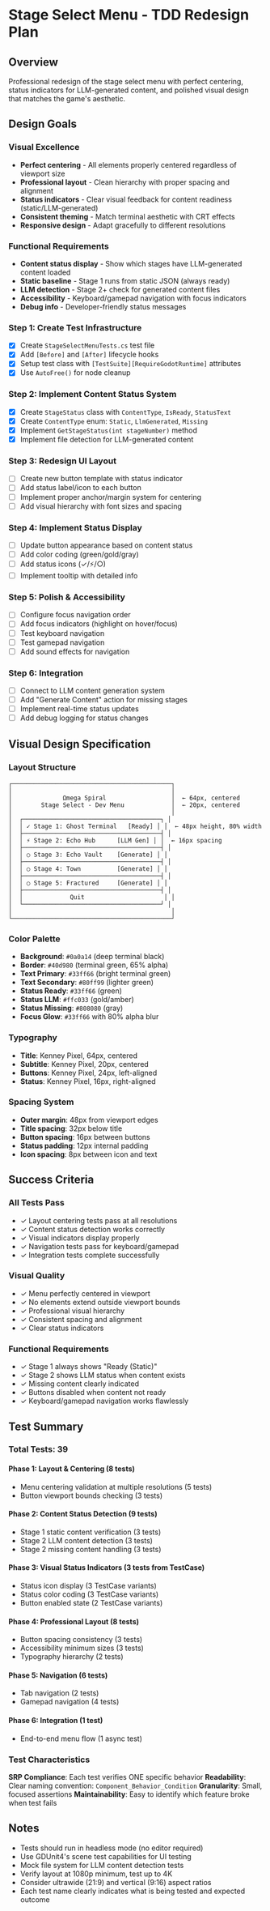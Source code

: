 # Stage Select Menu - TDD Redesign Plan

## Overview
Professional redesign of the stage select menu with perfect centering, status indicators for LLM-generated content, and polished visual design that matches the game's aesthetic.

## Design Goals

### Visual Excellence
- **Perfect centering** - All elements properly centered regardless of viewport size
- **Professional layout** - Clean hierarchy with proper spacing and alignment
- **Status indicators** - Clear visual feedback for content readiness (static/LLM-generated)
- **Consistent theming** - Match terminal aesthetic with CRT effects
- **Responsive design** - Adapt gracefully to different resolutions

### Functional Requirements
- **Content status display** - Show which stages have LLM-generated content loaded
- **Static baseline** - Stage 1 runs from static JSON (always ready)
- **LLM detection** - Stage 2+ check for generated content files
- **Accessibility** - Keyboard/gamepad navigation with focus indicators
- **Debug info** - Developer-friendly status messages


### Step 1: Create Test Infrastructure
- [x] Create `StageSelectMenuTests.cs` test file
- [x] Add `[Before]` and `[After]` lifecycle hooks
- [x] Setup test class with `[TestSuite][RequireGodotRuntime]` attributes
- [x] Use `AutoFree()` for node cleanup

### Step 2: Implement Content Status System
- [x] Create `StageStatus` class with `ContentType`, `IsReady`, `StatusText`
- [x] Create `ContentType` enum: `Static`, `LlmGenerated`, `Missing`
- [x] Implement `GetStageStatus(int stageNumber)` method
- [x] Implement file detection for LLM-generated content

### Step 3: Redesign UI Layout
- [ ] Create new button template with status indicator
- [ ] Add status label/icon to each button
- [ ] Implement proper anchor/margin system for centering
- [ ] Add visual hierarchy with font sizes and spacing

### Step 4: Implement Status Display
- [ ] Update button appearance based on content status
- [ ] Add color coding (green/gold/gray)
- [ ] Add status icons (✓/⚡/○)
- [ ] Implement tooltip with detailed info

### Step 5: Polish & Accessibility
- [ ] Configure focus navigation order
- [ ] Add focus indicators (highlight on hover/focus)
- [ ] Test keyboard navigation
- [ ] Test gamepad navigation
- [ ] Add sound effects for navigation

### Step 6: Integration
- [ ] Connect to LLM content generation system
- [ ] Add "Generate Content" action for missing stages
- [ ] Implement real-time status updates
- [ ] Add debug logging for status changes

## Visual Design Specification

### Layout Structure
```
┌────────────────────────────────────────────┐
│                                            │
│              Ωmega Spiral                  │  ← 64px, centered
│        Stage Select - Dev Menu             │  ← 20px, centered
│                                            │
│  ┌──────────────────────────────────────┐ │
│  │ ✓ Stage 1: Ghost Terminal   [Ready] │ │  ← 48px height, 80% width
│  ├──────────────────────────────────────┤ │
│  │ ⚡ Stage 2: Echo Hub      [LLM Gen] │ │  ← 16px spacing
│  ├──────────────────────────────────────┤ │
│  │ ○ Stage 3: Echo Vault    [Generate] │ │
│  ├──────────────────────────────────────┤ │
│  │ ○ Stage 4: Town          [Generate] │ │
│  ├──────────────────────────────────────┤ │
│  │ ○ Stage 5: Fractured     [Generate] │ │
│  ├──────────────────────────────────────┤ │
│  │             Quit                      │ │
│  └──────────────────────────────────────┘ │
│                                            │
└────────────────────────────────────────────┘
```

### Color Palette
- **Background**: `#0a0a14` (deep terminal black)
- **Border**: `#40d980` (terminal green, 65% alpha)
- **Text Primary**: `#33ff66` (bright terminal green)
- **Text Secondary**: `#80ff99` (lighter green)
- **Status Ready**: `#33ff66` (green)
- **Status LLM**: `#ffc033` (gold/amber)
- **Status Missing**: `#808080` (gray)
- **Focus Glow**: `#33ff66` with 80% alpha blur

### Typography
- **Title**: Kenney Pixel, 64px, centered
- **Subtitle**: Kenney Pixel, 20px, centered
- **Buttons**: Kenney Pixel, 24px, left-aligned
- **Status**: Kenney Pixel, 16px, right-aligned

### Spacing System
- **Outer margin**: 48px from viewport edges
- **Title spacing**: 32px below title
- **Button spacing**: 16px between buttons
- **Status padding**: 12px internal padding
- **Icon spacing**: 8px between icon and text

## Success Criteria

### All Tests Pass
- ✓ Layout centering tests pass at all resolutions
- ✓ Content status detection works correctly
- ✓ Visual indicators display properly
- ✓ Navigation tests pass for keyboard/gamepad
- ✓ Integration tests complete successfully

### Visual Quality
- ✓ Menu perfectly centered in viewport
- ✓ No elements extend outside viewport bounds
- ✓ Professional visual hierarchy
- ✓ Consistent spacing and alignment
- ✓ Clear status indicators

### Functional Requirements
- ✓ Stage 1 always shows "Ready (Static)"
- ✓ Stage 2 shows LLM status when content exists
- ✓ Missing content clearly indicated
- ✓ Buttons disabled when content not ready
- ✓ Keyboard/gamepad navigation works flawlessly

## Test Summary

### Total Tests: 39

#### Phase 1: Layout & Centering (8 tests)
- Menu centering validation at multiple resolutions (5 tests)
- Button viewport bounds checking (3 tests)

#### Phase 2: Content Status Detection (9 tests)
- Stage 1 static content verification (3 tests)
- Stage 2 LLM content detection (3 tests)
- Stage 2 missing content handling (3 tests)

#### Phase 3: Visual Status Indicators (3 tests from TestCase)
- Status icon display (3 TestCase variants)
- Status color coding (3 TestCase variants)
- Button enabled state (2 TestCase variants)

#### Phase 4: Professional Layout (8 tests)
- Button spacing consistency (3 tests)
- Accessibility minimum sizes (3 tests)
- Typography hierarchy (2 tests)

#### Phase 5: Navigation (6 tests)
- Tab navigation (2 tests)
- Gamepad navigation (4 tests)

#### Phase 6: Integration (1 test)
- End-to-end menu flow (1 async test)

### Test Characteristics

**SRP Compliance**: Each test verifies ONE specific behavior
**Readability**: Clear naming convention: `Component_Behavior_Condition`
**Granularity**: Small, focused assertions
**Maintainability**: Easy to identify which feature broke when test fails

## Notes

- Tests should run in headless mode (no editor required)
- Use GDUnit4's scene test capabilities for UI testing
- Mock file system for LLM content detection tests
- Verify layout at 1080p minimum, test up to 4K
- Consider ultrawide (21:9) and vertical (9:16) aspect ratios
- Each test name clearly indicates what is being tested and expected outcome

